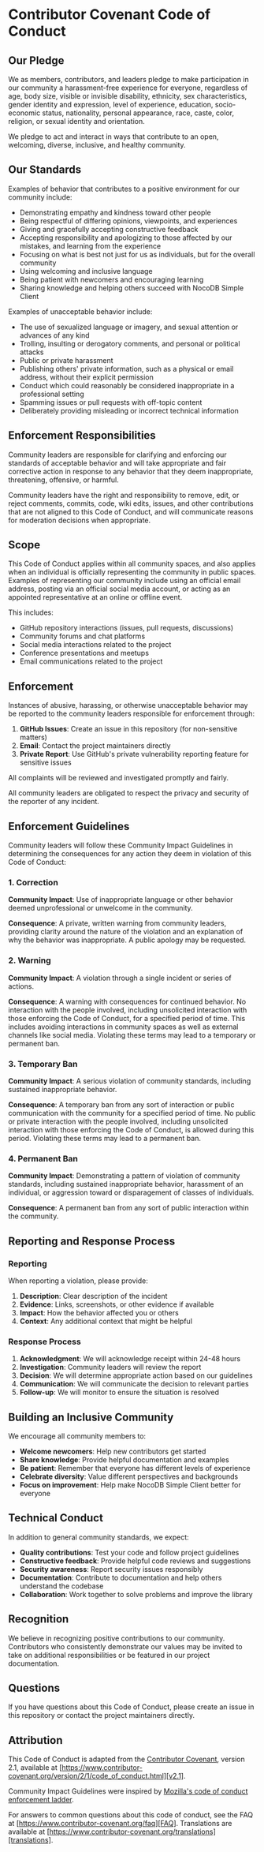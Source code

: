 # Contributor Covenant Code of Conduct

## Our Pledge

We as members, contributors, and leaders pledge to make participation in our
community a harassment-free experience for everyone, regardless of age, body
size, visible or invisible disability, ethnicity, sex characteristics, gender
identity and expression, level of experience, education, socio-economic status,
nationality, personal appearance, race, caste, color, religion, or sexual
identity and orientation.

We pledge to act and interact in ways that contribute to an open, welcoming,
diverse, inclusive, and healthy community.

## Our Standards

Examples of behavior that contributes to a positive environment for our
community include:

* Demonstrating empathy and kindness toward other people
* Being respectful of differing opinions, viewpoints, and experiences
* Giving and gracefully accepting constructive feedback
* Accepting responsibility and apologizing to those affected by our mistakes,
  and learning from the experience
* Focusing on what is best not just for us as individuals, but for the overall
  community
* Using welcoming and inclusive language
* Being patient with newcomers and encouraging learning
* Sharing knowledge and helping others succeed with NocoDB Simple Client

Examples of unacceptable behavior include:

* The use of sexualized language or imagery, and sexual attention or advances of
  any kind
* Trolling, insulting or derogatory comments, and personal or political attacks
* Public or private harassment
* Publishing others' private information, such as a physical or email address,
  without their explicit permission
* Conduct which could reasonably be considered inappropriate in a professional
  setting
* Spamming issues or pull requests with off-topic content
* Deliberately providing misleading or incorrect technical information

## Enforcement Responsibilities

Community leaders are responsible for clarifying and enforcing our standards of
acceptable behavior and will take appropriate and fair corrective action in
response to any behavior that they deem inappropriate, threatening, offensive,
or harmful.

Community leaders have the right and responsibility to remove, edit, or reject
comments, commits, code, wiki edits, issues, and other contributions that are
not aligned to this Code of Conduct, and will communicate reasons for moderation
decisions when appropriate.

## Scope

This Code of Conduct applies within all community spaces, and also applies when
an individual is officially representing the community in public spaces.
Examples of representing our community include using an official email address,
posting via an official social media account, or acting as an appointed
representative at an online or offline event.

This includes:
- GitHub repository interactions (issues, pull requests, discussions)
- Community forums and chat platforms
- Social media interactions related to the project
- Conference presentations and meetups
- Email communications related to the project

## Enforcement

Instances of abusive, harassing, or otherwise unacceptable behavior may be
reported to the community leaders responsible for enforcement through:

1. **GitHub Issues**: Create an issue in this repository (for non-sensitive matters)
2. **Email**: Contact the project maintainers directly
3. **Private Report**: Use GitHub's private vulnerability reporting feature for sensitive issues

All complaints will be reviewed and investigated promptly and fairly.

All community leaders are obligated to respect the privacy and security of the
reporter of any incident.

## Enforcement Guidelines

Community leaders will follow these Community Impact Guidelines in determining
the consequences for any action they deem in violation of this Code of Conduct:

### 1. Correction

**Community Impact**: Use of inappropriate language or other behavior deemed
unprofessional or unwelcome in the community.

**Consequence**: A private, written warning from community leaders, providing
clarity around the nature of the violation and an explanation of why the
behavior was inappropriate. A public apology may be requested.

### 2. Warning

**Community Impact**: A violation through a single incident or series of
actions.

**Consequence**: A warning with consequences for continued behavior. No
interaction with the people involved, including unsolicited interaction with
those enforcing the Code of Conduct, for a specified period of time. This
includes avoiding interactions in community spaces as well as external channels
like social media. Violating these terms may lead to a temporary or permanent
ban.

### 3. Temporary Ban

**Community Impact**: A serious violation of community standards, including
sustained inappropriate behavior.

**Consequence**: A temporary ban from any sort of interaction or public
communication with the community for a specified period of time. No public or
private interaction with the people involved, including unsolicited interaction
with those enforcing the Code of Conduct, is allowed during this period.
Violating these terms may lead to a permanent ban.

### 4. Permanent Ban

**Community Impact**: Demonstrating a pattern of violation of community
standards, including sustained inappropriate behavior, harassment of an
individual, or aggression toward or disparagement of classes of individuals.

**Consequence**: A permanent ban from any sort of public interaction within the
community.

## Reporting and Response Process

### Reporting

When reporting a violation, please provide:

1. **Description**: Clear description of the incident
2. **Evidence**: Links, screenshots, or other evidence if available
3. **Impact**: How the behavior affected you or others
4. **Context**: Any additional context that might be helpful

### Response Process

1. **Acknowledgment**: We will acknowledge receipt within 24-48 hours
2. **Investigation**: Community leaders will review the report
3. **Decision**: We will determine appropriate action based on our guidelines
4. **Communication**: We will communicate the decision to relevant parties
5. **Follow-up**: We will monitor to ensure the situation is resolved

## Building an Inclusive Community

We encourage all community members to:

- **Welcome newcomers**: Help new contributors get started
- **Share knowledge**: Provide helpful documentation and examples
- **Be patient**: Remember that everyone has different levels of experience
- **Celebrate diversity**: Value different perspectives and backgrounds
- **Focus on improvement**: Help make NocoDB Simple Client better for everyone

## Technical Conduct

In addition to general community standards, we expect:

- **Quality contributions**: Test your code and follow project guidelines
- **Constructive feedback**: Provide helpful code reviews and suggestions
- **Security awareness**: Report security issues responsibly
- **Documentation**: Contribute to documentation and help others understand the codebase
- **Collaboration**: Work together to solve problems and improve the library

## Recognition

We believe in recognizing positive contributions to our community. Contributors
who consistently demonstrate our values may be invited to take on additional
responsibilities or be featured in our project documentation.

## Questions

If you have questions about this Code of Conduct, please create an issue in this
repository or contact the project maintainers directly.

## Attribution

This Code of Conduct is adapted from the [Contributor Covenant][homepage],
version 2.1, available at
[https://www.contributor-covenant.org/version/2/1/code_of_conduct.html][v2.1].

Community Impact Guidelines were inspired by
[Mozilla's code of conduct enforcement ladder][Mozilla CoC].

For answers to common questions about this code of conduct, see the FAQ at
[https://www.contributor-covenant.org/faq][FAQ]. Translations are available at
[https://www.contributor-covenant.org/translations][translations].

[homepage]: https://www.contributor-covenant.org
[v2.1]: https://www.contributor-covenant.org/version/2/1/code_of_conduct.html
[Mozilla CoC]: https://github.com/mozilla/diversity
[FAQ]: https://www.contributor-covenant.org/faq
[translations]: https://www.contributor-covenant.org/translations